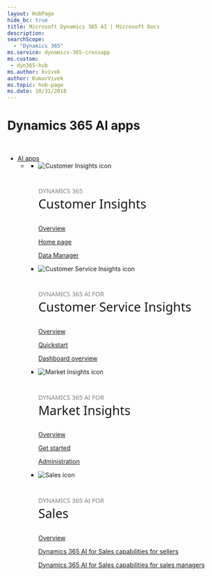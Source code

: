 ```yaml
---
layout: HubPage
hide_bc: true
title: Microsoft Dynamics 365 AI | Microsoft Docs
description: 
searchScope:
  - "Dynamics 365"
ms.service: dynamics-365-crossapp
ms.custom:
 - dyn365-hub
ms.author: kvivek
author: KumarVivek
ms.topic: hub-page
ms.date: 10/31/2018
---
```


<div id="main" class="v2">
    <div class="container">
        <h1 class="">Dynamics 365 AI apps</h1>
        <p>&#160;</p>
        <ul class="pivots">
            <li>
                <a href="#ai-apps">AI apps</a>
                <ul id="ai-apps" class="cardsF">
                    <li>
                        <a data-default="true" href="#ai-sub"></a>
                        <ul id="ai-sub" class="cardsF">
                            <li>
                                <div class="cardSize">
                                    <div class="cardPadding">
                                        <div class="card">
                                            <div class="cardImageOuter">
                                                <div class="cardImage">
                                                    <img alt="Customer Insights icon" src="/dynamics365/images/CustomerInsights_36px_blue.svg">
                                                </div>
                                            </div>
                                            <div class="cardText">
                                                <h3 style="font-size: 1.8rem; font-weight: 500; font-family: segoe-ui, Segoe UI, Segoe WP, Frutiger, Helvetica Neue, Helvetica, sans-serif"><span style="font-size: 50%; color: #7f7f7f">DYNAMICS 365</span><br />Customer Insights</h3>
                                                <p><a href="/dynamics365/ai/customer-insights/overview">Overview</a></p>
                                                <p><a href="/dynamics365/ai/customer-insights/pm-homepage">Home page</a></p>
                                                <p><a href="/dynamics365/ai/customer-insights/pm-data-manager">Data Manager</a></p>
                                            </div>
                                        </div>
                                    </div>
                                </div>
                            </li>
                            <li>
                                <div class="cardSize">
                                    <div class="cardPadding">
                                        <div class="card">
                                            <div class="cardImageOuter">
                                                <div class="cardImage">
                                                    <img alt="Customer Service Insights icon" src="/dynamics365/images/CustomerServiceInsights_outline_36px_blue.svg">
                                                </div>
                                            </div>
                                            <div class="cardText">
                                                <h3 style="font-size: 1.8rem; font-weight: 500; font-family: segoe-ui, Segoe UI, Segoe WP, Frutiger, Helvetica Neue, Helvetica, sans-serif"><span style="font-size: 50%; color: #7f7f7f">DYNAMICS 365 AI FOR</span><br />Customer Service Insights</h3>
                                                <p><a href="/dynamics365/ai/customer-service-insights/overview">Overview</a></p>
                                                <p><a href="/dynamics365/ai/customer-service-insights/quickstart">Quickstart</a></p>
                                                <p><a href="/dynamics365/ai/customer-service-insights/dashboard-overview">Dashboard overview</a></p>
                                            </div>
                                        </div>
                                    </div>
                                </div>
                            </li>
                            <li>
                                <div class="cardSize">
                                    <div class="cardPadding">
                                        <div class="card">
                                            <div class="cardImageOuter">
                                                <div class="cardImage">
                                                    <img alt="Market Insights icon" src="/dynamics365/images/MarketInsights_outline_36px_blue.svg">
                                                </div>
                                            </div>
                                            <div class="cardText">
                                                <h3 style="font-size: 1.8rem; font-weight: 500; font-family: segoe-ui, Segoe UI, Segoe WP, Frutiger, Helvetica Neue, Helvetica, sans-serif"><span style="font-size: 50%; color: #7f7f7f">DYNAMICS 365 AI FOR</span><br />Market Insights</h3>
                                                <p><a href="/dynamics365/ai/market-insights/overview">Overview</a></p>
                                                <p><a href="/dynamics365/ai/market-insights/get-started">Get started</a></p>
                                                <p><a href="/dynamics365/ai/market-insights/settings-administration">Administration</a></p>
                                            </div>
                                        </div>
                                    </div>
                                </div>
                            </li>
                            <li>
                                <div class="cardSize">
                                    <div class="cardPadding">
                                        <div class="card">
                                            <div class="cardImageOuter">
                                                <div class="cardImage">
                                                    <img alt="Sales icon" src="/dynamics365/images/Sales_outline_36px_blue.svg">
                                                </div>
                                            </div>
                                            <div class="cardText">
                                                <h3 style="font-size: 1.8rem; font-weight: 500; font-family: segoe-ui, Segoe UI, Segoe WP, Frutiger, Helvetica Neue, Helvetica, sans-serif"><span style="font-size: 50%; color: #7f7f7f">DYNAMICS 365 AI FOR</span><br />Sales</h3>
                                                <p><a href="/dynamics365/ai/sales/overview">Overview</a></p>
                                                <p><a href="/dynamics365/ai/sales/dynamics-365-ai-for-sales">Dynamics 365 AI for Sales capabilities for sellers</a></p>
                                                <p><a href="/dynamics365/ai/sales/dynamics365-ai-sales-app">Dynamics 365 AI for Sales capabilities for sales managers</a></p>
                                            </div>
                                        </div>
                                    </div>
                                </div>
                            </li>
                        </ul>
                    </li>
                </ul>
            </li>
        </ul>
    </div>
</div>
